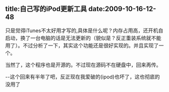 title:自己写的iPod更新工具
date:2009-10-16-12-48
---
<div id="blogDetailDiv" style="font-size:14px;">&#13;
                                                &#13;
                                                <p><font size="3">只是觉得iTunes不太好用才写的,具体是什么呢？内存占用高，还开机自启动，换了一台电脑的话是无法更新的（貌似是？反正重装系统就不能用了）。不过分析了一下，其实这个功能还是很好实现的。并且实现了一个。</font></p>
<p><font size="3">当然了，这个程序也是开源的。不过现在源码不在硬盘中，回来再传。</font></p><p><font size="3">--这个回来有半年了吧，反正现在我爱破的(ipod)也坏了，这也彻底的没用了</font></p>&#13;
                                                &#13;
                                            </div>&#13;
										